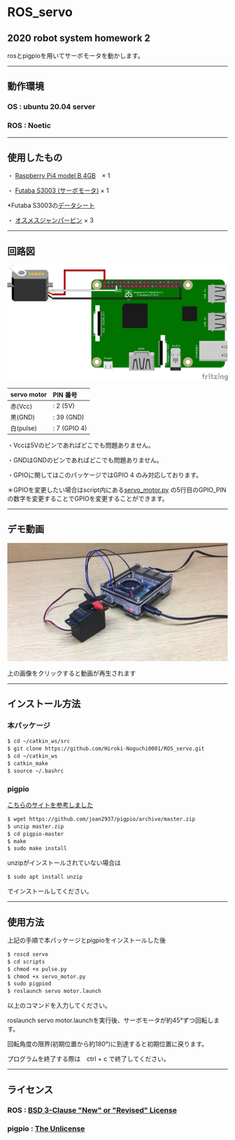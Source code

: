 # ROS_servo
## 2020 robot system homework 2

rosとpigpioを用いてサーボモータを動かします。

---
## 動作環境

### OS : ubuntu 20.04 server

### ROS : Noetic

---
## 使用したもの

・ [Raspberry Pi4 model B 4GB](https://akizukidenshi.com/catalog/g/gM-14778/)　× 1

・ [Futaba S3003 (サーボモータ)](https://www.rc.futaba.co.jp/servo_air/analog/s3003.html) × 1

   *Futaba S3003の[データシート](http://www.es.co.th/schemetic/pdf/et-servo-s3003.pdf)
   
・ [オスメスジャンパーピン](https://akizukidenshi.com/catalog/g/gC-08934/) × 3

---
## 回路図
![回路図](https://github.com/Hiroki-Noguchi0001/ROS_servo/blob/images/image1.png "回路図")

| servo motor | PIN 番号     |
|:------------|:-------------|
| 赤(Vcc)     | : 2 (5V)     |
| 黒(GND)     | : 39 (GND)   |
| 白(pulse)   | : 7 (GPIO 4) |

・Vccは5Vのピンであればどこでも問題ありません。

・GNDはGNDのピンであればどこでも問題ありません。

・GPIOに関してはこのパッケージではGPIO 4 のみ対応しております。

＊GPIOを変更したい場合はscript内にある[servo_motor.py](https://github.com/Hiroki-Noguchi0001/ROS_servo/blob/master/scripts/servo_motor.py)
の5行目のGPIO_PINの数字を変更することでGPIOを変更することができます。

---
## デモ動画

[![servo](https://github.com/Hiroki-Noguchi0001/ROS_servo/blob/images/image2.jpg)](https://www.youtube.com/watch?v=IvMhjApOxDI)

上の画像をクリックすると動画が再生されます

---
## インストール方法

### 本パッケージ

```sh
$ cd ~/catkin_ws/src
$ git clone https://github.com/Hiroki-Noguchi0001/ROS_servo.git
$ cd ~/catkin_ws
$ catkin_make
$ source ~/.bashrc
```

### pigpio

[こちらのサイトを参考しました](http://abyz.me.uk/rpi/pigpio/download.html)

```sh
$ wget https://github.com/joan2937/pigpio/archive/master.zip
$ unzip master.zip
$ cd pigpio-master
$ make
$ sudo make install
```
unzipがインストールされていない場合は
```sh
$ sudo apt install unzip
```
でインストールしてください。

---
## 使用方法

上記の手順で本パッケージとpigpioをインストールした後

```sh
$ roscd servo
$ cd scripts
$ chmod +x pulse.py
$ chmod +x servo_motor.py
$ sudo pigpiod
$ roslaunch servo motor.launch
```
以上のコマンドを入力してください。

roslaunch servo motor.launchを実行後、サーボモータが約45°ずつ回転します。

回転角度の限界(初期位置から約180°)に到達すると初期位置に戻ります。

プログラムを終了する際は　ctrl + c で終了してください。

---
## ライセンス

### ROS : [BSD 3-Clause "New" or "Revised" License](https://github.com/Hiroki-Noguchi0001/ROS_servo/blob/master/LICENSE)

### pigpio : [The Unlicense](https://github.com/joan2937/pigpio/blob/master/UNLICENCE)
